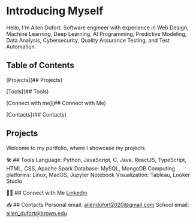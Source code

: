 #  Introducing Myself

Hello, I'm Allen Dufort. Software engineer with experience in Web Design, Machine Learning, Deep Learning, AI Programming, Predictive Modeling, Data Analysis, Cybersecurity, Quality Assurance Testing, and Test Automation.

## Table of Contents
[Projects](## Projects)

[Tools](## Tools)

[Connect with me](## Connect with Me)

[Contacts](## Contacts)

## Projects
Welcome to my portfolio, where I showcase my projects.

🛠️ ## Tools
Language: Python, JavaScript, C, Java, ReactJS, TypeScript, HTML, CSS, Apache Spark 
Database: MySQL, MongoDB
Computing platforms: Linux, MacOS, Jupyter Notebook
Visualization: Tableau, Looker Studio

👋🏻 ## Connect with Me
[Linkedin](https://www.linkedin.com/in/allen-dufort/)

📥 ## Contacts
Personal email: allendufort2020@gmail.com
School email: allen_dufort@brown.edu
